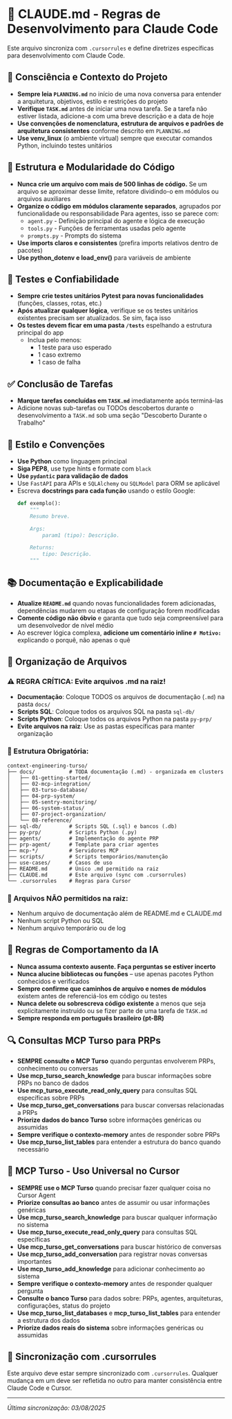 # 🤖 CLAUDE.md - Regras de Desenvolvimento para Claude Code

Este arquivo sincroniza com `.cursorrules` e define diretrizes específicas para desenvolvimento com Claude Code.

## 🔄 Consciência e Contexto do Projeto
- **Sempre leia `PLANNING.md`** no início de uma nova conversa para entender a arquitetura, objetivos, estilo e restrições do projeto
- **Verifique `TASK.md`** antes de iniciar uma nova tarefa. Se a tarefa não estiver listada, adicione-a com uma breve descrição e a data de hoje
- **Use convenções de nomenclatura, estrutura de arquivos e padrões de arquitetura consistentes** conforme descrito em `PLANNING.md`
- **Use venv_linux** (o ambiente virtual) sempre que executar comandos Python, incluindo testes unitários

## 🧱 Estrutura e Modularidade do Código
- **Nunca crie um arquivo com mais de 500 linhas de código.** Se um arquivo se aproximar desse limite, refatore dividindo-o em módulos ou arquivos auxiliares
- **Organize o código em módulos claramente separados**, agrupados por funcionalidade ou responsabilidade
  Para agentes, isso se parece com:
    - `agent.py` - Definição principal do agente e lógica de execução 
    - `tools.py` - Funções de ferramentas usadas pelo agente 
    - `prompts.py` - Prompts do sistema
- **Use imports claros e consistentes** (prefira imports relativos dentro de pacotes)
- **Use python_dotenv e load_env()** para variáveis de ambiente

## 🧪 Testes e Confiabilidade
- **Sempre crie testes unitários Pytest para novas funcionalidades** (funções, classes, rotas, etc.)
- **Após atualizar qualquer lógica**, verifique se os testes unitários existentes precisam ser atualizados. Se sim, faça isso
- **Os testes devem ficar em uma pasta `/tests`** espelhando a estrutura principal do app
  - Inclua pelo menos:
    - 1 teste para uso esperado
    - 1 caso extremo
    - 1 caso de falha

## ✅ Conclusão de Tarefas
- **Marque tarefas concluídas em `TASK.md`** imediatamente após terminá-las
- Adicione novas sub-tarefas ou TODOs descobertos durante o desenvolvimento a `TASK.md` sob uma seção "Descoberto Durante o Trabalho"

## 📎 Estilo e Convenções
- **Use Python** como linguagem principal
- **Siga PEP8**, use type hints e formate com `black`
- **Use `pydantic` para validação de dados**
- Use `FastAPI` para APIs e `SQLAlchemy` ou `SQLModel` para ORM se aplicável
- Escreva **docstrings para cada função** usando o estilo Google:
  ```python
  def exemplo():
      """
      Resumo breve.

      Args:
          param1 (tipo): Descrição.

      Returns:
          tipo: Descrição.
      """
  ```

## 📚 Documentação e Explicabilidade
- **Atualize `README.md`** quando novas funcionalidades forem adicionadas, dependências mudarem ou etapas de configuração forem modificadas
- **Comente código não óbvio** e garanta que tudo seja compreensível para um desenvolvedor de nível médio
- Ao escrever lógica complexa, **adicione um comentário inline `# Motivo:`** explicando o porquê, não apenas o quê

## 📁 Organização de Arquivos

### ⚠️ REGRA CRÍTICA: Evite arquivos .md na raiz!

- **Documentação**: Coloque TODOS os arquivos de documentação (`.md`) na pasta `docs/`
- **Scripts SQL**: Coloque todos os arquivos SQL na pasta `sql-db/`
- **Scripts Python**: Coloque todos os arquivos Python na pasta `py-prp/`
- **Evite arquivos na raiz**: Use as pastas específicas para manter organização

### 📂 Estrutura Obrigatória:
```
context-engineering-turso/
├── docs/           # TODA documentação (.md) - organizada em clusters
│   ├── 01-getting-started/
│   ├── 02-mcp-integration/
│   ├── 03-turso-database/
│   ├── 04-prp-system/
│   ├── 05-sentry-monitoring/
│   ├── 06-system-status/
│   ├── 07-project-organization/
│   └── 08-reference/
├── sql-db/         # Scripts SQL (.sql) e bancos (.db)
├── py-prp/         # Scripts Python (.py)
├── agents/         # Implementação do agente PRP
├── prp-agent/      # Template para criar agentes
├── mcp-*/          # Servidores MCP
├── scripts/        # Scripts temporários/manutenção
├── use-cases/      # Casos de uso
├── README.md       # Único .md permitido na raiz
├── CLAUDE.md       # Este arquivo (sync com .cursorrules)
└── .cursorrules    # Regras para Cursor
```

### 🚫 Arquivos NÃO permitidos na raiz:
- Nenhum arquivo de documentação além de README.md e CLAUDE.md
- Nenhum script Python ou SQL
- Nenhum arquivo temporário ou de log

## 🧠 Regras de Comportamento da IA

- **Nunca assuma contexto ausente. Faça perguntas se estiver incerto**
- **Nunca alucine bibliotecas ou funções** – use apenas pacotes Python conhecidos e verificados
- **Sempre confirme que caminhos de arquivo e nomes de módulos** existem antes de referenciá-los em código ou testes
- **Nunca delete ou sobrescreva código existente** a menos que seja explicitamente instruído ou se fizer parte de uma tarefa de `TASK.md`
- **Sempre responda em português brasileiro (pt-BR)**

## 🔍 Consultas MCP Turso para PRPs

- **SEMPRE consulte o MCP Turso** quando perguntas envolverem PRPs, conhecimento ou conversas
- **Use mcp_turso_search_knowledge** para buscar informações sobre PRPs no banco de dados
- **Use mcp_turso_execute_read_only_query** para consultas SQL específicas sobre PRPs
- **Use mcp_turso_get_conversations** para buscar conversas relacionadas a PRPs
- **Priorize dados do banco Turso** sobre informações genéricas ou assumidas
- **Sempre verifique o contexto-memory** antes de responder sobre PRPs
- **Use mcp_turso_list_tables** para entender a estrutura do banco quando necessário

## 🚀 MCP Turso - Uso Universal no Cursor

- **SEMPRE use o MCP Turso** quando precisar fazer qualquer coisa no Cursor Agent
- **Priorize consultas ao banco** antes de assumir ou usar informações genéricas
- **Use mcp_turso_search_knowledge** para buscar qualquer informação no sistema
- **Use mcp_turso_execute_read_only_query** para consultas SQL específicas
- **Use mcp_turso_get_conversations** para buscar histórico de conversas
- **Use mcp_turso_add_conversation** para registrar novas conversas importantes
- **Use mcp_turso_add_knowledge** para adicionar conhecimento ao sistema
- **Sempre verifique o contexto-memory** antes de responder qualquer pergunta
- **Consulte o banco Turso** para dados sobre: PRPs, agentes, arquiteturas, configurações, status do projeto
- **Use mcp_turso_list_databases** e **mcp_turso_list_tables** para entender a estrutura dos dados
- **Priorize dados reais do sistema** sobre informações genéricas ou assumidas

## 🔄 Sincronização com .cursorrules

Este arquivo deve estar sempre sincronizado com `.cursorrules`. Qualquer mudança em um deve ser refletida no outro para manter consistência entre Claude Code e Cursor.

---
*Última sincronização: 03/08/2025*